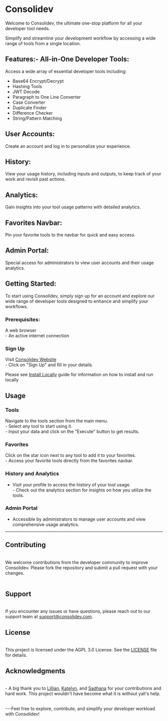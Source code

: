 
# Consolidev<br>
Welcome to Consolidev, the ultimate one-stop platform for all your developer tool needs. 

Simplify and streamline your development workflow by accessing a wide range of tools from a single location.

## Features:- **All-in-One Developer Tools**: 

Access a wide array of essential developer tools including:

 - Base64 Encrypt/Decrypt<br>
 - Hashing Tools<br>
 - JWT Decode<br>
 - Paragraph to One Line Converter<br>
 - Case Converter<br>
 - Duplicate Finder<br>
 - Difference Checker<br>
 - String/Pattern Matching<br>
 
 ## User Accounts:
 Create an account and log in to personalize your experience.
 
## History: 
View your usage history, including inputs and outputs, to keep track of your work and revisit past actions.

## Analytics: 
Gain insights into your tool usage patterns with detailed analytics.

## Favorites Navbar:
Pin your favorite tools to the navbar for quick and easy access.

## Admin Portal: 
Special access for administrators to view user accounts and their usage analytics.

## Getting Started:
To start using Consolidev, simply sign up for an account and explore our wide range of developer tools designed to enhance and simplify your workflows.

### Prerequisites:
A web browser<br>- An active internet connection

### Sign Up 
Visit [Consolidev Website](https://github.com/MR-VL/Consolidev) <br>   - Click on \"Sign Up\" and fill in your details.

Please see [Install Locally](https://github.com/MR-VL/Consolidev/blob/main/INSTALLATION.md) guide for information on how to install and run locally

## Usage

### Tools
Navigate to the tools section from the main menu.<br>- Select any tool to start using it.<br>- Input your data and click on the \"Execute\" button to get results.

### Favorites
Click on the star icon next to any tool to add it to your favorites.<br>- Access your favorite tools directly from the favorites navbar.

### History and Analytics
- Visit your profile to access the history of your tool usage.<br>- Check out the analytics section for insights on how you utilize the tools.

### Admin Portal
- Accessible by administrators to manage user accounts and view comprehensive usage analytics.
 
 <hr/>
 
 
 ## Contributing
 <br>
 We welcome contributions from the developer community to improve Consolidev. Please fork the repository and submit a pull request with your changes.
 <br><br>
 
 ## Support 
 <br>If you encounter any issues or have questions, please reach out to our support team at support@consolidev.com.
 <br>
 
 ## License
 <br>This project is licensed under the AGPL 3.0 License. See the [LICENSE](LICENSE) file for details.
 <br>
 
 ## Acknowledgments 
 <br>- A big thank you to [Lillian](https://github.com/Huston-Lillian), [Katelyn](https://github.com/kpfud), and [Sadhana](https://github.com/sadhacde) for your contributions and hard work. This project wouldn't have become what it is without yall's help.
 
 
 <br>---Feel free to explore, contribute, and simplify your developer workload with Consolidev!


